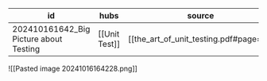 
| id                                     | hubs          | source                                 |
| -------------------------------------- | ------------- | -------------------------------------- |
| 202410161642_Big Picture about Testing | [[Unit Test]] | [[the_art_of_unit_testing.pdf#page=2]] |
![[Pasted image 20241016164228.png]]